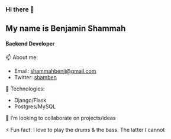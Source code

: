 ### Hi there 👋
## My name is Benjamin Shammah 
#### Backend Developer<br>
📫 About me:
- Email: shammahbenji@gmail.com
- Twitter: [shamben](https://twitter.com/shammahbenji)


💬 Technologies:
- Django/Flask
- Postgres/MySQL


👯 I’m looking to collaborate on projects/ideas

⚡ Fun fact: I love to play the drums & the bass. The latter I cannot
